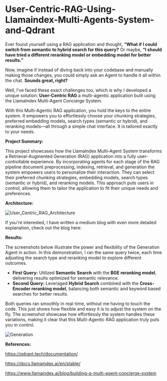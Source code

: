 # User-Centric-RAG-Using-Llamaindex-Multi-Agents-System-and-Qdrant

Ever found yourself using a RAG application and thought, **“What if I could switch from semantic to hybrid search for this query?** Or maybe, **“I should have tried a different reranking model or embedding model for better results.”**

Now, imagine if instead of diving back into your codebase and manually making those changes, you could simply ask an Agent to handle it all within the chat. **Sounds great, right?**

Well, I’ve faced these exact challenges too, which is why I developed a unique solution: **User-Centric RAG** a multi-agentic application built using the LlamaIndex Multi-Agent Concierge System.

With this Multi-Agentic RAG application, you hold the keys to the entire system. It empowers you to effortlessly choose your chunking strategies, preferred embedding models, search types (semantic or hybrid), and reranking models—all through a simple chat interface. It is tailored exactly to your needs.

**Project Summary:**

This project showcases how the LlamaIndex Multi-Agent System transforms a Retrieval-Augmented Generation (RAG) application into a fully user-controllable experience. By incorporating agents for each stage of the RAG pipeline document preprocessing, indexing, retrieval, and generation the system empowers users to personalize their interaction. They can select their preferred chunking strategies, embedding models, search types (semantic or hybrid), and reranking models. This approach puts users in control, allowing them to tailor the application to fit their unique needs and preferences.

**Architecture:**

![User_Centric_RAG_Architecture](https://github.com/user-attachments/assets/e5123bdd-05cb-4e9f-9f63-e6020f76303d)

If you're interested, I have written a medium blog with even more detailed explanation, check out the blog here: 

**Results:**

The screenshots below illustrate the power and flexibility of the Generation Agent in action. In this demonstration, I ran the same query twice, each time adjusting the search type and reranking model to explore different outcomes.

- **First Query:** Utilized **Semantic Search** with the **BGE reranking model**, delivering results optimized for semantic relevance.
- **Second Query:** Leveraged **Hybrid Search** combined with the **Cross-Encoder reranking model**, balancing both semantic and keyword based searches for better results.

Both queries ran smoothly in real-time, without me having to touch the code. This just shows how flexible and easy it is to adjust the system on the fly.  The screenshot showcase how effortlessly the system handles these variations, making it clear that this Multi-Agentic RAG application truly puts you in control.

![Generation](https://github.com/user-attachments/assets/9fb49d62-579a-43d2-8c10-9859150f35a0)

**References:**

https://qdrant.tech/documentation/

https://docs.llamaindex.ai/en/stable/

https://www.llamaindex.ai/blog/building-a-multi-agent-concierge-system
